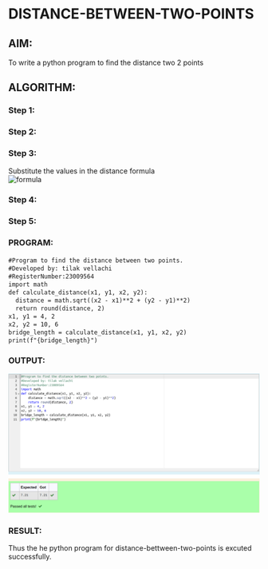 # DISTANCE-BETWEEN-TWO-POINTS

## AIM:
To write a python program to find the distance two 2 points
## ALGORITHM:
### Step 1: 
### Step 2: 
### Step 3: 
Substitute the values in the distance formula  
![formula](formula.JPG)
### Step 4: 
### Step 5: 
### PROGRAM:
  ```
  #Program to find the distance between two points.
#Developed by: tilak vellachi   
#RegisterNumber:23009564
import math
def calculate_distance(x1, y1, x2, y2):
    distance = math.sqrt((x2 - x1)**2 + (y2 - y1)**2)
    return round(distance, 2)
x1, y1 = 4, 2
x2, y2 = 10, 6
bridge_length = calculate_distance(x1, y1, x2, y2)
print(f"{bridge_length}")
```


### OUTPUT:
![output3](output3.png)

### RESULT:
Thus the he python program for distance-bettween-two-points is excuted successfully.